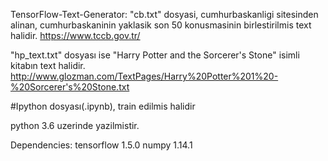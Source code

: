TensorFlow-Text-Generator:
"cb.txt" dosyasi, cumhurbaskanligi sitesinden alinan, cumhurbaskaninin yaklasik son 50 konusmasinin birlestirilmis text halidir.
https://www.tccb.gov.tr/

"hp_text.txt" dosyası ise "Harry Potter and the Sorcerer's Stone" isimli kitabın text halidir.
http://www.glozman.com/TextPages/Harry%20Potter%201%20-%20Sorcerer's%20Stone.txt

#Ipython dosyası(.ipynb), train edilmis halidir

python 3.6 uzerinde yazilmistir.

Dependencies:
tensorflow 1.5.0
numpy 1.14.1









